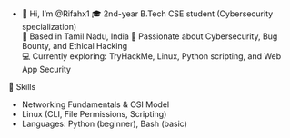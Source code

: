 - 👋 Hi, I’m @Rifahx1
🎓 2nd-year B.Tech CSE student (Cybersecurity specialization)  
📍 Based in Tamil Nadu, India 
🔐 Passionate about Cybersecurity, Bug Bounty, and Ethical Hacking  
💻 Currently exploring: TryHackMe, Linux, Python scripting, and Web App Security

🧠 Skills
- Networking Fundamentals & OSI Model
- Linux (CLI, File Permissions, Scripting)
- Languages: Python (beginner), Bash (basic)

<!---
Rifahx1/Rifahx1 is a ✨ special ✨ repository because its `README.md` (this file) appears on your GitHub profile.
You can click the Preview link to take a look at your changes.
--->
